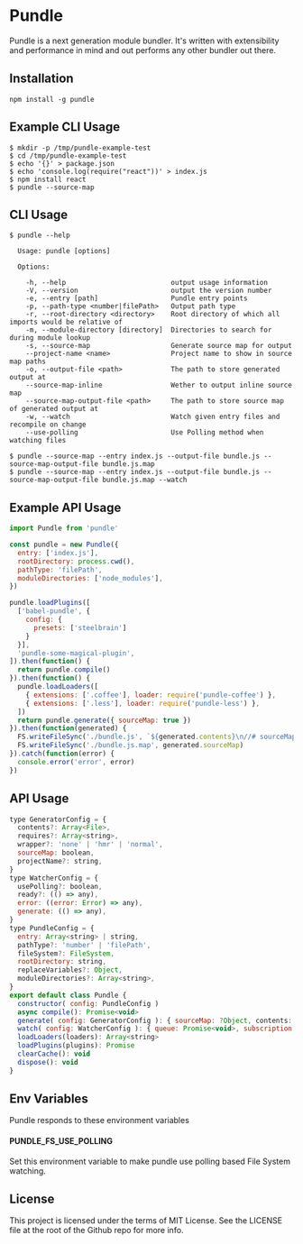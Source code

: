 Pundle
=========

Pundle is a next generation module bundler. It's written with extensibility and performance in mind and out performs any other bundler out there.

## Installation

```
npm install -g pundle
```

## Example CLI Usage

```
$ mkdir -p /tmp/pundle-example-test
$ cd /tmp/pundle-example-test
$ echo '{}' > package.json
$ echo 'console.log(require("react"))' > index.js
$ npm install react
$ pundle --source-map
```

## CLI Usage

```
$ pundle --help

  Usage: pundle [options]

  Options:

    -h, --help                          output usage information
    -V, --version                       output the version number
    -e, --entry [path]                  Pundle entry points
    -p, --path-type <number|filePath>   Output path type
    -r, --root-directory <directory>    Root directory of which all imports would be relative of
    -m, --module-directory [directory]  Directories to search for during module lookup
    -s, --source-map                    Generate source map for output
    --project-name <name>               Project name to show in source map paths
    -o, --output-file <path>            The path to store generated output at
    --source-map-inline                 Wether to output inline source map
    --source-map-output-file <path>     The path to store source map of generated output at
    -w, --watch                         Watch given entry files and recompile on change
    --use-polling                       Use Polling method when watching files

$ pundle --source-map --entry index.js --output-file bundle.js --source-map-output-file bundle.js.map
$ pundle --source-map --entry index.js --output-file bundle.js --source-map-output-file bundle.js.map --watch
```

## Example API Usage

```js
import Pundle from 'pundle'

const pundle = new Pundle({
  entry: ['index.js'],
  rootDirectory: process.cwd(),
  pathType: 'filePath',
  moduleDirectories: ['node_modules'],
})

pundle.loadPlugins([
  ['babel-pundle', {
    config: {
      presets: ['steelbrain']
    }
  }],
  'pundle-some-magical-plugin',
]).then(function() {
  return pundle.compile()
}).then(function() {
  pundle.loadLoaders([
    { extensions: ['.coffee'], loader: require('pundle-coffee') },
    { extensions: ['.less'], loader: require('pundle-less') },
  ])
  return pundle.generate({ sourceMap: true })
}).then(function(generated) {
  FS.writeFileSync('./bundle.js', `${generated.contents}\n//# sourceMappingURL=bundle.js.map`)
  FS.writeFileSync('./bundle.js.map', generated.sourceMap)
}).catch(function(error) {
  console.error('error', error)
})
```

## API Usage

```js
type GeneratorConfig = {
  contents?: Array<File>,
  requires?: Array<string>,
  wrapper?: 'none' | 'hmr' | 'normal',
  sourceMap: boolean,
  projectName?: string,
}
type WatcherConfig = {
  usePolling?: boolean,
  ready?: (() => any),
  error: ((error: Error) => any),
  generate: (() => any),
}
type PundleConfig = {
  entry: Array<string> | string,
  pathType?: 'number' | 'filePath',
  fileSystem?: FileSystem,
  rootDirectory: string,
  replaceVariables?: Object,
  moduleDirectories?: Array<string>,
}
export default class Pundle {
  constructor( config: PundleConfig )
  async compile(): Promise<void>
  generate( config: GeneratorConfig ): { sourceMap: ?Object, contents: string }
  watch( config: WatcherConfig ): { queue: Promise<void>, subscription: Disposable }
  loadLoaders(loaders): Array<string>
  loadPlugins(plugins): Promise
  clearCache(): void
  dispose(): void
}
```

## Env Variables

Pundle responds to these environment variables

#### PUNDLE_FS_USE_POLLING

Set this environment variable to make pundle use polling based File System watching.

## License

This project is licensed under the terms of MIT License. See the LICENSE file at the root of the Github repo for more info.
